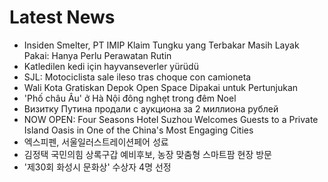 # Latest News
-  Insiden Smelter, PT IMIP Klaim Tungku yang Terbakar Masih Layak Pakai: Hanya Perlu Perawatan Rutin
-  Katledilen kedi için hayvanseverler yürüdü
-  SJL: Motociclista sale ileso tras choque con camioneta
-  Wali Kota Gratiskan Depok Open Space Dipakai untuk Pertunjukan
-  'Phố châu Âu' ở Hà Nội đông nghẹt trong đêm Noel
-  Визитку Путина продали с аукциона за 2 миллиона рублей
-  NOW OPEN: Four Seasons Hotel Suzhou Welcomes Guests to a Private Island Oasis in One of the China's Most Engaging Cities
-  엑스피펜, 서울일러스트레이션페어 성료
-  김정택 국민의힘 상록구갑 예비후보, 농장 맞춤형 스마트팜 현장 방문
-  '제30회 화성시 문화상' 수상자 4명 선정
